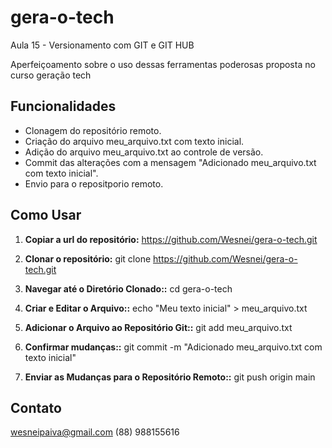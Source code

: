 # gera-o-tech
Aula 15 - Versionamento com GIT e GIT HUB

Aperfeiçoamento sobre o uso dessas ferramentas poderosas proposta no curso geração tech

## Funcionalidades
- Clonagem do repositório remoto.
- Criação do arquivo meu_arquivo.txt com texto inicial.
- Adição do arquivo meu_arquivo.txt ao controle de versão.
- Commit das alterações com a mensagem "Adicionado meu_arquivo.txt com texto inicial".
- Envio para o repositporio remoto.

## Como Usar

1. **Copiar a url do repositório:**
https://github.com/Wesnei/gera-o-tech.git

2. **Clonar o repositório:**
git clone https://github.com/Wesnei/gera-o-tech.git

3. **Navegar até o Diretório Clonado::**
cd gera-o-tech

4. **Criar e Editar o Arquivo::**
echo "Meu texto inicial" > meu_arquivo.txt

5. **Adicionar o Arquivo ao Repositório Git::**
git add meu_arquivo.txt

6. **Confirmar mudanças::**
git commit -m "Adicionado meu_arquivo.txt com texto inicial"

7. **Enviar as Mudanças para o Repositório Remoto::**
   git push origin main

## Contato
wesneipaiva@gmail.com
(88) 988155616
   






